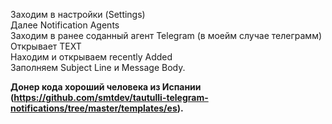 Заходим в настройки (Settings)<br>
Далее Notification Agents<br>
Заходим в ранее соданный агент Telegram (в моейм случае телеграмм)<br>
Открывает TEXT<br>
Находим и открываем recently Added<br>
Заполняем Subject Line и Message Body.<br>

<b>Донер кода хороший человека из Испании (https://github.com/smtdev/tautulli-telegram-notifications/tree/master/templates/es).</b><br>
